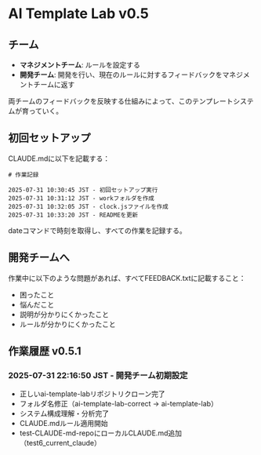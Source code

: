 # AI Template Lab v0.5

## チーム
- **マネジメントチーム**: ルールを設定する
- **開発チーム**: 開発を行い、現在のルールに対するフィードバックをマネジメントチームに返す

両チームのフィードバックを反映する仕組みによって、このテンプレートシステムが育っていく。

## 初回セットアップ
CLAUDE.mdに以下を記載する：

```
# 作業記録

2025-07-31 10:30:45 JST - 初回セットアップ実行
2025-07-31 10:31:12 JST - workフォルダを作成
2025-07-31 10:32:05 JST - clock.jsファイルを作成
2025-07-31 10:33:20 JST - READMEを更新
```

dateコマンドで時刻を取得し、すべての作業を記録する。

## 開発チームへ
作業中に以下のような問題があれば、すべてFEEDBACK.txtに記載すること：
- 困ったこと
- 悩んだこと
- 説明が分かりにくかったこと
- ルールが分かりにくかったこと

## 作業履歴 v0.5.1

### 2025-07-31 22:16:50 JST - 開発チーム初期設定
- 正しいai-template-labリポジトリクローン完了
- フォルダ名修正（ai-template-lab-correct → ai-template-lab）
- システム構成理解・分析完了
- CLAUDE.mdルール適用開始
- test-CLAUDE-md-repoにローカルCLAUDE.md追加（test6_current_claude）